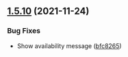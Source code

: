 ## [1.5.10](https://github.com/commercelayer/commercelayer-js-dropin/compare/v1.5.9...v1.5.10) (2021-11-24)


### Bug Fixes

* Show availability message ([bfc8265](https://github.com/commercelayer/commercelayer-js-dropin/commit/bfc82653b44df3453070fe824520d611725ca2e9))
